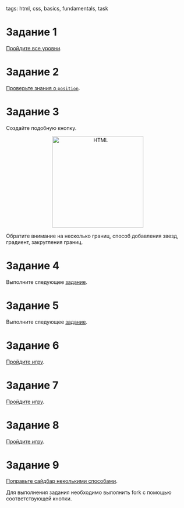 tags: html, css, basics, fundamentals, task

# Задание 1

[Пройдите все уровни](http://flukeout.github.io/).

# Задание 2

[Проверьте знания о `position`](https://htmlacademy.ru/courses/45).

# Задание 3

Создайте подобную кнопку.

<p align="center">
    <img
        width='250'
        title='HTML'
        src="https://css-tricks.com/wp-content/uploads/2013/10/css-button.png"
    />
</p>

Обратите внимание на несколько границ, способ добавления звезд, градиент, закругления границ.

# Задание 4

Выполните следующее [задание](http://htmlbook.ru/practical/hod-konyom).

# Задание 5

Выполните следующее [задание](http://htmlbook.ru/practical/ramka).

# Задание 6

[Пройдите игру](https://flexboxfroggy.com/#ru).

# Задание 7

[Пройдите игру](http://www.flexboxdefense.com/).

# Задание 8

[Пройдите игру](http://cssgridgarden.com/#ru).

# Задание 9

[Поправьте сайдбар неколькими способами](https://codepen.io/chriscoyier/pen/ClGcF).

Для выполнения задания необходимо выполнить fork с помощью соответствующей кнопки.
